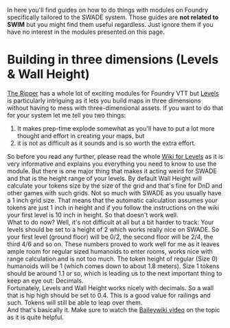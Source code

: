 In here you'll find guides on how to do things with modules on Foundry specifically tailored to the SWADE system. Those guides are **not related to SWIM** but you might find them useful regardless. Just ignore them if you have no interest in the modules presented on this page.  
  
# Building in three dimensions (Levels & Wall Height)
[The Ripper](https://github.com/theripper93) has a whole lot of exciting modules for Foundry VTT but [Levels](https://github.com/theripper93/Levels) is particularly intriguing as it lets you build maps in three dimensions without having to mess with three-dimensional assets. If you want to do that for your system let me tell you two things:
1. It makes prep-time explode somewhat as you'll have to put a lot more thought and effort in creating your maps, but
2. it is not as difficult as it sounds and is so worth the extra effort.  
  
So before you read any further, please read the whole [Wiki for Levels](https://theripper93.com/wiki/index.php/Levels) as it is very informative and explains you everything you need to know to use the module. But there is one major thing that makes it acting weird for SWADE and that is the height range of your levels. By default Wall Height will calculate your tokens size by the size of the grid and that's fine for DnD and other games with such grids. Not so much with SWADE as you usually have a 1 inch grid size. That means that the automatic calculation assumes your tokens are just 1 inch in height and if you follow the instructions on the wiki your first level is 10 inch in height. So that doesn't work well.  
What to do now? Well, it's not difficult at all but a bit harder to track: Your levels should be set to a height of 2 which works really nice on SWADE. So your first level (ground floor) will be 0/2, the second floor will be 2/4, the third 4/6 and so on. These numbers proved to work well for me as it leaves ample room for regular sized humanoids to enter rooms, works nice with range calculation and is not too much. The token height of regular (Size 0) humanoids will be 1 (which comes down to about 1.8 meters). Size 1 tokens should be around 1.1 or so, which is leading us to the next important thing to keep an eye out: Decimals.  
Fortunately, Levels and Wall Height works nicely with decimals. So a wall that is hip high should be set to 0.4. This is a good value for railings and such. Tokens will still be able to leap over them.  
And that's basically it. Make sure to watch the [Baileywiki video](https://www.youtube.com/watch?v=xmGxEkmJblE) on the topic as it is quite helpful.